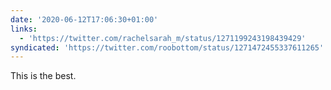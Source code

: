 ```yaml
---
date: '2020-06-12T17:06:30+01:00'
links:
  - 'https://twitter.com/rachelsarah_m/status/1271199243198439429'
syndicated: 'https://twitter.com/roobottom/status/1271472455337611265'
---
```

This is the best. 
